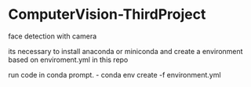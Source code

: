 # ComputerVision-ThirdProject
face detection with camera

its necessary to install anaconda or miniconda
and create a environment based on enviroment.yml in this repo

run code in conda prompt.
    - conda env create -f environment.yml
